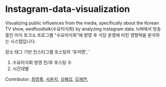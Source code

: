 # Instagram-data-visualization

Visualizing public influences from the media, specifically about the Korean TV show, wedfoodtalk(수요미식회) by analyzing instagram data.
tvN에서 방송중인 미식 토크쇼 프로그램 "수요미식회"에 방영 후 식당 운영에 미친 영향력을 분석하는 시스텝입니다.

장소 태그 기반 인스타그램 포스팅의 '유저명', '
   1) 수요미식회 방영 전/후 포스팅 수
   2) 시간대별



Contributor: [최영록](https://github.com/foxxxz), [서윤지](https://github.com/yjsuh-sub), [심혜섭](https://github.com/s132048), [김재연](https://github.com/erickimme),



<!--진행내용은 [Notebook](https://nbviewer.jupyter.org/github/jihoon1990/Music_Popularity_Prediction/blob/master/Music_Popularity_Prediction_presenting.ipynb)에서 확인하실 수 있습니다.-->
